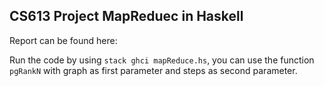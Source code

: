 ## CS613 Project MapReduec in Haskell

Report can be found here:

Run the code by using `stack ghci mapReduce.hs`, you can use the function `pgRankN` with graph as first parameter and steps as second parameter.